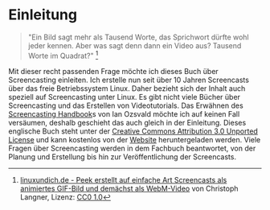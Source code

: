 # Einleitung

> "Ein Bild sagt mehr als Tausend Worte, das Sprichwort dürfte wohl jeder kennen. Aber was sagt denn dann ein Video aus? Tausend Worte im Quadrat?" [^1]

Mit dieser recht passenden Frage möchte ich dieses Buch über Screencasting einleiten. Ich erstelle nun seit über 10 Jahren Screencasts über das freie Betriebssystem Linux. Daher bezieht sich der Inhalt auch speziell auf Screencasting unter Linux. Es gibt nicht viele Bücher über Screencasting und das Erstellen von Videotutorials. Das Erwähnen des [Screencasting Handbook](http://thescreencastinghandbook.com/)s von Ian Ozsvald möchte ich auf keinen Fall versäumen, deshalb geschieht das auch gleich in der Einleitung. Dieses englische Buch steht unter der [Creative Commons Attribution 3.0 Unported License](http://creativecommons.org/licenses/by/3.0/deed.en_GB) und kann kostenlos von der [Website](http://thescreencastinghandbook.com/) heruntergeladen werden. Viele Fragen über Screencasting werden in dem Fachbuch beantwortet, von der Planung und Erstellung bis hin zur Veröffentlichung der Screencasts.

[^1]: [linuxundich.de - Peek erstellt auf einfache Art Screencasts als animiertes GIF-Bild und demächst als WebM-Video](https://linuxundich.de/gnu-linux/peek-erstellt-auf-einfache-art-screencasts-als-animiertes-gif-bild-und-demaechst-als-webm-video/) von Christoph Langner, Lizenz: [CC0 1.0](https://creativecommons.org/publicdomain/zero/1.0/deed.de)
